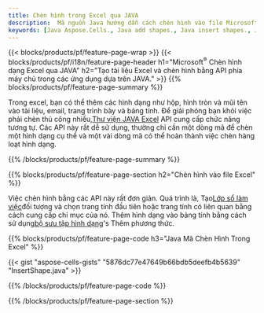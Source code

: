 ```yaml
---
title: Chèn hình trong Excel qua JAVA
description:  Mã nguồn Java hướng dẫn cách chèn hình vào file Microsoft Excel bằng JAVA Library.
keywords: [Java Aspose.Cells., Java add shapes., Java insert shapes., Java create shapes]
---
```

{{< blocks/products/pf/feature-page-wrap >}}
{{< blocks/products/pf/i18n/feature-page-header h1="Microsoft<sup>&reg;</sup> Chèn hình dạng Excel qua JAVA" h2="Tạo tài liệu Excel và chèn hình bằng API phía máy chủ trong các ứng dụng dựa trên JAVA." >}}
{{% blocks/products/pf/feature-page-summary %}}

 Trong excel, bạn có thể thêm các hình dạng như hộp, hình tròn và mũi tên vào tài liệu, email, trang trình bày và bảng tính. Để giải phóng bạn khỏi việc phải chèn thủ công nhiều,[Thư viện JAVA Excel](https://releases.aspose.com/cells/java/) API cung cấp chức năng tương tự. Các API này rất dễ sử dụng, thường chỉ cần một dòng mã để chèn một hình dạng cụ thể và một vài dòng mã có thể hoàn thành việc chèn hàng loạt hình dạng.

{{% /blocks/products/pf/feature-page-summary %}}

{{% blocks/products/pf/feature-page-section h2="Chèn hình vào file Excel" %}}

 Việc chèn hình bằng các API này rất đơn giản. Quá trình là, Tạo[Lớp sổ làm việc](https://reference.aspose.com/cells/java/com.aspose.cells/workbook/)đối tượng và chọn trang tính đầu tiên hoặc trang tính có liên quan bằng cách cung cấp chỉ mục của nó. Thêm hình dạng vào bảng tính bằng cách sử dụng[bộ sưu tập hình dạng](https://reference.aspose.com/cells/java/com.aspose.cells/shapecollection/)'s Thêm phương thức.

{{% blocks/products/pf/feature-page-code h3="Java Mã Chèn Hình Trong Excel" %}}

{{< gist "aspose-cells-gists" "5876dc77e47649b66bdb5deefb4b5639" "InsertShape.java" >}}

{{% /blocks/products/pf/feature-page-code %}}

{{% /blocks/products/pf/feature-page-section %}}

